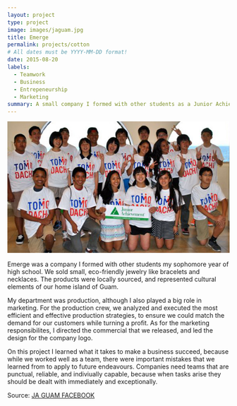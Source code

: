 ```yaml
---
layout: project
type: project
image: images/jaguam.jpg
title: Emerge
permalink: projects/cotton
# All dates must be YYYY-MM-DD format!
date: 2015-08-20
labels:
  - Teamwork
  - Business
  - Entrepeneurship
  - Marketing
summary: A small company I formed with other students as a Junior Achievement program.
---
```

<img class="ui medium right floated rounded image" src="../images/tomodachi.jpg">

Emerge was a company I formed with other students my sophomore year of high school. We sold small, eco-friendly jewelry like bracelets and
necklaces. The products were locally sourced, and represented cultural elements of our home island of Guam. 

My department was production, although I also played a big role in marketing. For the production crew, we analyzed and executed the most
efficient and effective production strategies, to ensure we could match the demand for our customers while turning a profit. As for the
marketing responsibilites, I directed the commercial that we released, and led the design for the company logo.

On this project I learned what it takes to make a business succeed, because while we worked well as a team, there were important mistakes
that we learned from to apply to future endeavours. Companies need teams that are punctual, reliable, and indiviually capable, because when
tasks arise they should be dealt with immediately and exceptionally.

Source: <a href="https://www.facebook.com/JAGuam/">JA GUAM FACEBOOK</a>
